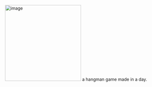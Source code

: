 <img width="250" alt="image" src="https://user-images.githubusercontent.com/66508454/201480209-e66b50c3-8a7d-41ba-a58e-e62893a939bc.png">
a hangman game made in a day.
